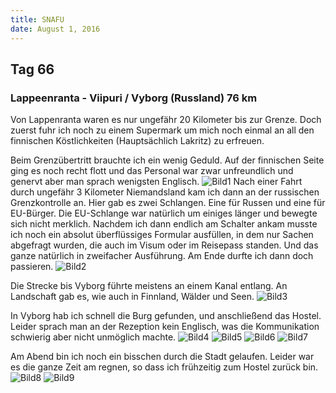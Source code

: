 ```yaml
---
title: SNAFU
date: August 1, 2016
---
```


Tag 66
-----
### Lappeenranta - Viipuri / Vyborg (Russland) 76 km
Von Lappenranta waren es nur ungefähr 20 Kilometer bis zur Grenze.
Doch zuerst fuhr ich noch zu einem Supermark um mich noch einmal an all den finnischen Köstlichkeiten (Hauptsächlich Lakritz) zu erfreuen.

Beim Grenzübertritt brauchte ich ein wenig Geduld.
Auf der finnischen Seite ging es noch recht flott und das Personal war zwar unfreundlich und genervt aber man sprach wenigsten Englisch.
![Bild1](../images/tag66_1.jpg)
Nach einer Fahrt durch ungefähr 3 Kilometer Niemandsland kam ich dann an der russischen Grenzkontrolle an.
Hier gab es zwei Schlangen. Eine für Russen und eine für EU-Bürger.
Die EU-Schlange war natürlich um einiges länger und bewegte sich nicht merklich.
Nachdem ich dann endlich am Schalter ankam musste ich noch ein absolut überflüssiges Formular ausfüllen, in dem nur Sachen abgefragt wurden, die auch im Visum oder im Reisepass standen.
Und das ganze natürlich in zweifacher Ausführung.
Am Ende durfte ich dann doch passieren.
![Bild2](../images/tag66_2.jpg)

Die Strecke bis Vyborg führte meistens an einem Kanal entlang.
An Landschaft gab es, wie auch in Finnland, Wälder und Seen.
![Bild3](../images/tag66_3.jpg)

In Vyborg hab ich schnell die Burg gefunden, und anschließend das Hostel.
Leider sprach man an der Rezeption kein Englisch, was die Kommunikation schwierig aber nicht unmöglich machte.
![Bild4](../images/tag66_4.jpg)
![Bild5](../images/tag66_5.jpg)
![Bild6](../images/tag66_6.jpg)
![Bild7](../images/tag66_7.jpg)

Am Abend bin ich noch ein bisschen durch die Stadt gelaufen.
Leider war es die ganze Zeit am regnen, so dass ich frühzeitig zum Hostel zurück bin.
![Bild8](../images/tag66_8.jpg)
![Bild9](../images/tag66_9.jpg)

